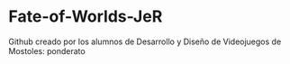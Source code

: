 # Fate-of-Worlds-JeR
Github creado por los alumnos de Desarrollo y Diseño de Videojuegos de Mostoles:
ponderato
